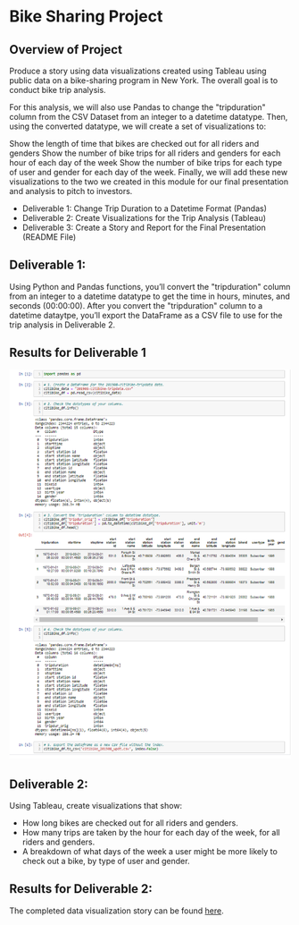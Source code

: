 # Bike Sharing Project

## Overview of Project

 Produce a story using data visualizations created using Tableau using public data on a bike-sharing program in New York. The overall goal is to conduct bike trip analysis.

For this analysis, we will also use Pandas to change the "tripduration" column from the CSV Dataset from an integer to a datetime datatype. Then, using the converted datatype, we will create a set of visualizations to:

Show the length of time that bikes are checked out for all riders and genders Show the number of bike trips for all riders and genders for each hour of each day of the week Show the number of bike trips for each type of user and gender for each day of the week. Finally, we will add these new visualizations to the two we created in this module for our final presentation and analysis to pitch to investors.

- Deliverable 1: Change Trip Duration to a Datetime Format (Pandas)
- Deliverable 2: Create Visualizations for the Trip Analysis (Tableau)
- Deliverable 3: Create a Story and Report for the Final Presentation (README File)

## Deliverable 1:

Using Python and Pandas functions, you’ll convert the "tripduration" column from an integer to a datetime datatype to get the time in hours, minutes, and seconds (00:00:00). After you convert the "tripduration" column to a datetime dataytpe, you’ll export the DataFrame as a CSV file to use for the trip analysis in Deliverable 2.

## Results for Deliverable 1
![Code for Deliverable 1](https://github.com/MuddassirR/bikesharing/blob/main/deliverabe1.png)

## Deliverable 2:
Using Tableau, create visualizations that show:

- How long bikes are checked out for all riders and genders.
- How many trips are taken by the hour for each day of the week, for all riders and genders.
- A breakdown of what days of the week a user might be more likely to check out a bike, by type of user and gender.

## Results for Deliverable 2:
The completed data visualization story can be found [here](https://public.tableau.com/app/profile/muddassir.raza/viz/NYCbikesharingChallenge/TOPSTATIONS).
